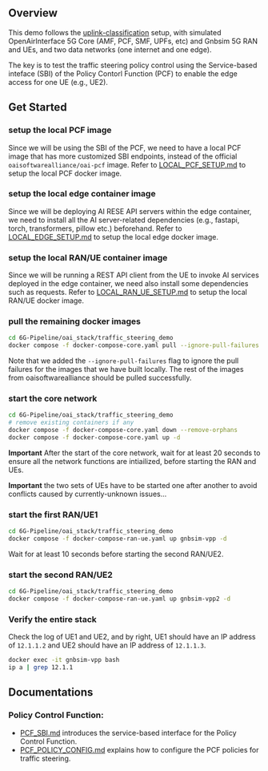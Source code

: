 Overview
---

This demo follows the [uplink-classification](https://gitlab.eurecom.fr/oai/cn5g/oai-cn5g-fed/-/blob/master/docs/DEPLOY_SA5G_ULCL.md?ref_type=heads) setup, with simulated OpenAirInterface 5G Core (AMF, PCF, SMF, UPFs, etc) and Gnbsim 5G RAN and UEs, and two data networks (one internet and one edge).

The key is to test the traffic steering policy control using the Service-based inteface (SBI) of the Policy Contorl Function (PCF) to enable the edge access for one UE (e.g., UE2).

Get Started
---

### setup the local PCF image
Since we will be using the SBI of the PCF, we need to have a local PCF image that has more customized SBI endpoints, instead of the official `oaisoftwarealliance/oai-pcf` image. Refer to [LOCAL_PCF_SETUP.md](LOCAL_PCF_SETUP.md) to setup the local PCF docker image.

### setup the local edge container image
Since we will be deploying AI RESE API servers within the edge container, we need to install all the AI server-related dependencies (e.g., fastapi, torch, transformers, pillow etc.) beforehand. Refer to [LOCAL_EDGE_SETUP.md](LOCAL_EDGE_SETUP.md) to setup the local edge docker image.

### setup the local RAN/UE container image
Since we will be running a REST API client from the UE to invoke AI services deployed in the edge container, we need also install some dependencies such as requests. Refer to [LOCAL_RAN_UE_SETUP.md](LOCAL_RAN_UE_SETUP.md) to setup the local RAN/UE docker image.

### pull the remaining docker images
```bash
cd 6G-Pipeline/oai_stack/traffic_steering_demo
docker compose -f docker-compose-core.yaml pull --ignore-pull-failures
```

Note that we added the `--ignore-pull-failures` flag to ignore the pull failures for the images that we have built locally. The rest of the images from oaisoftwarealliance should be pulled successfully.

### start the core network
```bash
cd 6G-Pipeline/oai_stack/traffic_steering_demo
# remove existing containers if any
docker compose -f docker-compose-core.yaml down --remove-orphans
docker compose -f docker-compose-core.yaml up -d
```

<strong>Important</strong> After the start of the core network, wait for at least 20 seconds to ensure all the network functions are intiailized, before starting the RAN and UEs.

<strong>Important</strong> the two sets of UEs have to be started one after another to avoid conflicts caused by currently-unknown issues...

### start the first RAN/UE1
```bash
cd 6G-Pipeline/oai_stack/traffic_steering_demo
docker compose -f docker-compose-ran-ue.yaml up gnbsim-vpp -d
```

Wait for at least 10 seconds before starting the second RAN/UE2.

### start the second RAN/UE2
```bash
cd 6G-Pipeline/oai_stack/traffic_steering_demo
docker compose -f docker-compose-ran-ue.yaml up gnbsim-vpp2 -d
```

### Verify the entire stack
Check the log of UE1 and UE2, and by right, UE1 should have an IP address of `12.1.1.2` and UE2 should have an IP address of `12.1.1.3`. 

```bash
docker exec -it gnbsim-vpp bash
ip a | grep 12.1.1
```


Documentations
---

### Policy Control Function:
* [PCF_SBI.md](PCF_SBI.md) introduces the service-based interface for the Policy Control Function.
* [PCF_POLICY_CONFIG.md](PCF_POLICY_CONFIG.md) explains how to configure the PCF policies for traffic steering.
